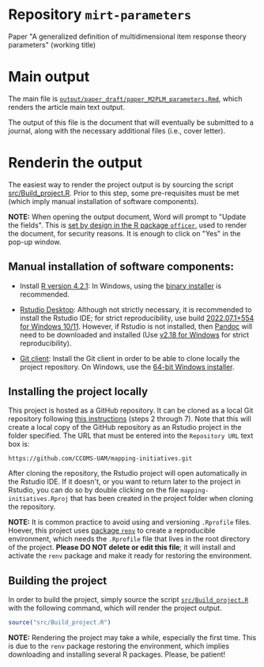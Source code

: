 # Repository `mirt-parameters`

Paper "A generalized definition of multidimensional item response
theory parameters" (working title)


# Main output

The main file is
[`output/paper_draft/paper_M2PLM_parameters.Rmd`][paper],
which renders the article main text output.

[paper]: output/paper_draft/paper_M2PLM_parameters.Rmd

The output of this file is the document that will eventually
be submitted to a journal,
along with the necessary additional files (i.e., cover letter).

# Renderin the output

The easiest way to render the project output is by sourcing the script
[src/Build_project.R](src/Build_project.R).
Prior to this step, some pre-requisites must be met
(which imply manual installation of software components).

**NOTE:** When opening the output document,
Word will prompt to "Update the fields".
This is [set by design in the R package `officer`][update_prompt],
used to render the document, for security reasons.
It is enough to click on "Yes" in the pop-up window.

[update_prompt]: https://ardata-fr.github.io/officeverse/faq.html#update-fields

## Manual installation of software components:

- Install [R version 4.2.1][R]:
  In Windows, using the [binary installer][inst] is recommended.

[R]: https://cran.rstudio.com/bin/windows/base/old/4.2.1/
[inst]: (https://cran.rstudio.com/bin/windows/base/old/4.2.1/R-4.2.1-win.exe)

- [Rstudio Desktop][RS]: Although not strictly necessary, it is recommended
  to install the Rstudio IDE; for strict reproducibility, use build
  [2022.07.1+554 for Windows 10/11][RSv].
  However, if Rstudio is not installed,
  then [Pandoc][P] will need to be downloaded and installed
  (Use [v2.18 for Windows][Pv] for strict reproducibility).

[RS]: https://www.rstudio.com/products/rstudio/download/#download

[RSv]: https://download1.rstudio.org/desktop/windows/RStudio-2022.07.1-554.exe

[P]: https://pandoc.org/installing.html

[Pv]: https://github.com/jgm/pandoc/releases/download/2.18/pandoc-2.18-windows-x86_64.msi

- [Git client][G]: Install the Git client in order to be able to clone locally
  the project repository.
  On Windows, use the [64-bit Windows installer][GW].

[G]: https://git-scm.com/download

[GW]: https://github.com/git-for-windows/git/releases/download/v2.37.1.windows.1/Git-2.37.1-64-bit.exe

## Installing the project locally

This project is hosted as a GitHub repository.
It can be cloned as a local Git repository following [this instructions][CR]
(steps 2 through 7).
Note that this will create a local copy of the GitHub repository as an
Rstudio project in the folder specified.
The URL that must be entered into the `Repository URL` text box is:

```
https://github.com/CCOMS-UAM/mapping-initiatives.git
```

[CR]: https://book.cds101.com/using-rstudio-server-to-clone-a-github-repo-as-a-new-project.html#step---2

After cloning the repository,
the Rstudio project will open automatically in the Rstudio IDE.
If it doesn't, or you want to return later to the project in Rstudio,
you can do so by double clicking on the file `mapping-initiatives.Rproj`
that has been created in the project folder when cloning the repository.

**NOTE:** It is common practice to avoid using and versioning `.Rprofile` files.
Hoever, this project uses [package `renv`][renv]
to create a reproducible environment,
which needs the `.Rprofile` file that lives in the root directory of the
project. **Please DO NOT delete or edit this file**; it will install and
activate the `renv` package and make it ready for restoring the environment.

[renv]: https://cran.r-project.org/package=renv

## Building the project

In order to build the project, simply source the script
[`src/Build_project.R`](src/Build_project.R) with the following command,
which will render the project output.

```r
source("src/Build_project.R")
```

**NOTE:** Rendering the project may take a while, especially the first time.
This is due to the `renv` package restoring the environment, which implies
downloading and installing several R packages. Please, be patient!
